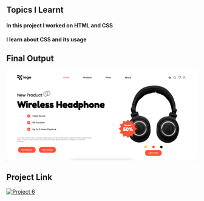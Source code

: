 ## Topics I Learnt 
#### In this project I worked on HTML and CSS
#### I learn about CSS and its usage
## Final Output
![ScreenShot](/project-6.png)
## Project Link
[![Project 6](https://img.shields.io/badge/Project%206-Netlify-brightgreen)]()